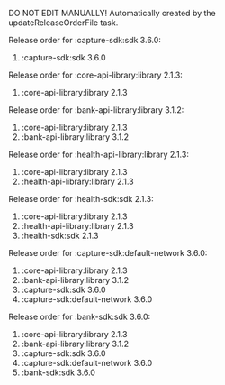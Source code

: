 DO NOT EDIT MANUALLY!
Automatically created by the updateReleaseOrderFile task.

Release order for :capture-sdk:sdk 3.6.0:
 1. :capture-sdk:sdk 3.6.0

Release order for :core-api-library:library 2.1.3:
 1. :core-api-library:library 2.1.3

Release order for :bank-api-library:library 3.1.2:
 1. :core-api-library:library 2.1.3
 2. :bank-api-library:library 3.1.2

Release order for :health-api-library:library 2.1.3:
 1. :core-api-library:library 2.1.3
 2. :health-api-library:library 2.1.3

Release order for :health-sdk:sdk 2.1.3:
 1. :core-api-library:library 2.1.3
 2. :health-api-library:library 2.1.3
 3. :health-sdk:sdk 2.1.3

Release order for :capture-sdk:default-network 3.6.0:
 1. :core-api-library:library 2.1.3
 2. :bank-api-library:library 3.1.2
 3. :capture-sdk:sdk 3.6.0
 4. :capture-sdk:default-network 3.6.0

Release order for :bank-sdk:sdk 3.6.0:
 1. :core-api-library:library 2.1.3
 2. :bank-api-library:library 3.1.2
 3. :capture-sdk:sdk 3.6.0
 4. :capture-sdk:default-network 3.6.0
 5. :bank-sdk:sdk 3.6.0

